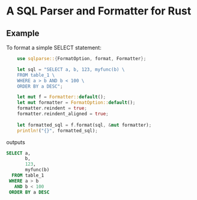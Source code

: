 # A SQL Parser and Formatter for Rust

## Example
To format a simple SELECT statement:

```rust
    use sqlparse::{FormatOption, format, Formatter};

    let sql = "SELECT a, b, 123, myfunc(b) \
    FROM table_1 \
    WHERE a > b AND b < 100 \
    ORDER BY a DESC";

    let mut f = Formatter::default();
    let mut formatter = FormatOption::default();
    formatter.reindent = true;
    formatter.reindent_aligned = true;
    
    let formatted_sql = f.format(sql, &mut formatter);
    println!("{}", formatted_sql);

```

outputs
```sql
SELECT a,
       b,
       123,
       myfunc(b)
  FROM table_1
 WHERE a > b
   AND b < 100
 ORDER BY a DESC
```